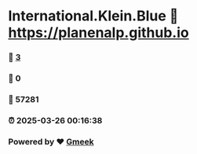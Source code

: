 # International.Klein.Blue :link: https://planenalp.github.io 
### :page_facing_up: [3](https://planenalp.github.io/tag.html) 
### :speech_balloon: 0 
### :hibiscus: 57281 
### :alarm_clock: 2025-03-26 00:16:38 
### Powered by :heart: [Gmeek](https://github.com/Meekdai/Gmeek)
